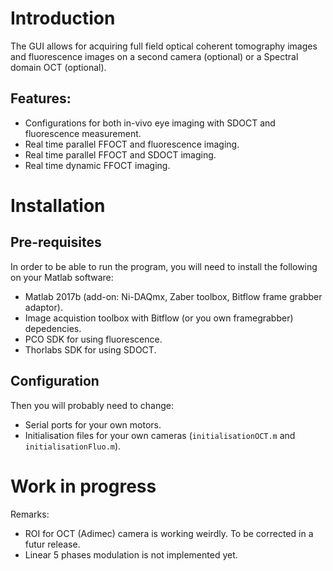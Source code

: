 # Introduction

The GUI allows for acquiring full field optical coherent tomography images and fluorescence images on a second camera (optional) or a Spectral domain OCT (optional).

## Features:

- Configurations for both in-vivo eye imaging with SDOCT and fluorescence measurement.
- Real time parallel FFOCT and fluorescence imaging.
- Real time parallel FFOCT and SDOCT imaging.
- Real time dynamic FFOCT imaging.

# Installation

## Pre-requisites

In order to be able to run the program, you will need to install the following on your Matlab software:
- Matlab 2017b (add-on: Ni-DAQmx, Zaber toolbox, Bitflow frame grabber adaptor).
- Image acquistion toolbox with Bitflow (or you own framegrabber) depedencies.
- PCO SDK for using fluorescence.
- Thorlabs SDK for using SDOCT.

## Configuration

Then you will probably need to change:
- Serial ports for your own motors.
- Initialisation files for your own cameras (`initialisationOCT.m` and `initialisationFluo.m`).

# Work in progress

Remarks:
- ROI for OCT (Adimec) camera is working weirdly. To be corrected in a futur release.
- Linear 5 phases modulation is not implemented yet.